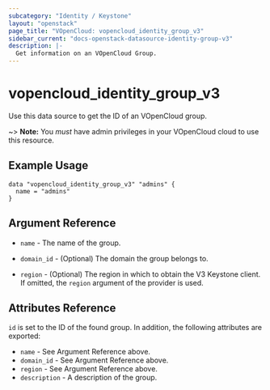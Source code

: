 ```yaml
---
subcategory: "Identity / Keystone"
layout: "openstack"
page_title: "VOpenCloud: vopencloud_identity_group_v3"
sidebar_current: "docs-openstack-datasource-identity-group-v3"
description: |-
  Get information on an VOpenCloud Group.
---
```


# vopencloud\_identity\_group\_v3

Use this data source to get the ID of an VOpenCloud group.

~> **Note:** You _must_ have admin privileges in your VOpenCloud cloud to use
this resource.

## Example Usage

```hcl
data "vopencloud_identity_group_v3" "admins" {
  name = "admins"
}
```

## Argument Reference

* `name` - The name of the group.

* `domain_id` - (Optional) The domain the group belongs to.

* `region` - (Optional) The region in which to obtain the V3 Keystone client.
    If omitted, the `region` argument of the provider is used.


## Attributes Reference

`id` is set to the ID of the found group. In addition, the following attributes
are exported:

* `name` - See Argument Reference above.
* `domain_id` - See Argument Reference above.
* `region` - See Argument Reference above.
* `description` - A description of the group.
